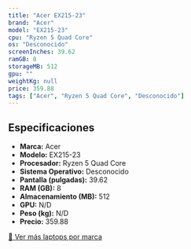```yaml
---
title: "Acer EX215-23"
brand: "Acer"
model: "EX215-23"
cpu: "Ryzen 5 Quad Core"
os: "Desconocido"
screenInches: 39.62
ramGB: 8
storageMB: 512
gpu: ""
weightKg: null
price: 359.88
tags: ["Acer", "Ryzen 5 Quad Core", "Desconocido"]
---
```

## Especificaciones

- **Marca:** Acer
- **Modelo:** EX215-23
- **Procesador:** Ryzen 5 Quad Core
- **Sistema Operativo:** Desconocido
- **Pantalla (pulgadas):** 39.62
- **RAM (GB):** 8
- **Almacenamiento (MB):** 512
- **GPU:** N/D
- **Peso (kg):** N/D
- **Precio:** 359.88

[:rocket: Ver más laptops por marca](/brand/acer)
